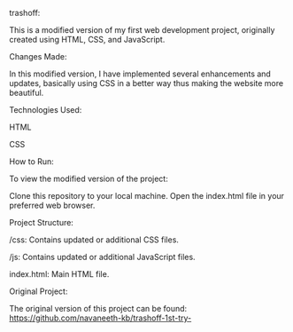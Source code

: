 trashoff:

This is a modified version of my first web development project, originally created using HTML, CSS, and JavaScript.

Changes Made:

In this modified version, I have implemented several enhancements and updates, basically using CSS in a better way thus making the website more beautiful.

Technologies Used:

HTML

CSS

How to Run:

To view the modified version of the project:

Clone this repository to your local machine. Open the index.html file in your preferred web browser.

Project Structure:

/css: Contains updated or additional CSS files.

/js: Contains updated or additional JavaScript files.

index.html: Main HTML file.

Original Project:

The original version of this project can be found: https://github.com/navaneeth-kb/trashoff-1st-try-
